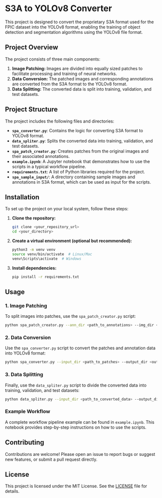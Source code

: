 # S3A to YOLOv8 Converter

This project is designed to convert the proprietary S3A format used for the FPIC dataset into the YOLOv8 format, enabling the training of object detection and segmentation algorithms using the YOLOv8 file format.

## Project Overview

The project consists of three main components:

1. **Image Patching:** Images are divided into equally sized patches to facilitate processing and training of neural networks.
2. **Data Conversion:** The patched images and corresponding annotations are converted from the S3A format to the YOLOv8 format.
3. **Data Splitting:** The converted data is split into training, validation, and test datasets.

## Project Structure

The project includes the following files and directories:

- **`spa_converter.py`**: Contains the logic for converting S3A format to YOLOv8 format.
- **`data_spliter.py`**: Splits the converted data into training, validation, and test datasets.
- **`spa_patch_creator.py`**: Creates patches from the original images and their associated annotations.
- **`example.ipynb`**: A Jupyter notebook that demonstrates how to use the scripts in a typical workflow pipeline.
- **`requirements.txt`**: A list of Python libraries required for the project.
- **`spa_sample_input/`**: A directory containing sample images and annotations in S3A format, which can be used as input for the scripts.

## Installation

To set up the project on your local system, follow these steps:

1. **Clone the repository:**
   ```bash
   git clone <your_repository_url>
   cd <your_directory>
   ```

2. **Create a virtual environment (optional but recommended):**
   ```bash
   python3 -m venv venv
   source venv/bin/activate  # Linux/Mac
   venv\Scripts\activate  # Windows
   ```

3. **Install dependencies:**
   ```bash
   pip install -r requirements.txt
   ```

## Usage

### 1. Image Patching

To split images into patches, use the `spa_patch_creator.py` script:

```bash
python spa_patch_creator.py --ann_dir <path_to_annotations> --img_dir <path_to_images> --output_dir <output_path> --patch_size <patch_size_in_pixels>
```

### 2. Data Conversion

Use the `spa_converter.py` script to convert the patches and annotation data into YOLOv8 format:

```bash
python spa_converter.py --input_dir <path_to_patches> --output_dir <output_path>
```

### 3. Data Splitting

Finally, use the `data_spliter.py` script to divide the converted data into training, validation, and test datasets:

```bash
python data_spliter.py --input_dir <path_to_converted_data> --output_dir <output_path> --split_ratio <train_val_test_split_ratio>
```

### Example Workflow

A complete workflow pipeline example can be found in `example.ipynb`. This notebook provides step-by-step instructions on how to use the scripts.

## Contributing

Contributions are welcome! Please open an issue to report bugs or suggest new features, or submit a pull request directly.

## License

This project is licensed under the MIT License. See the [LICENSE](LICENSE) file for details.
